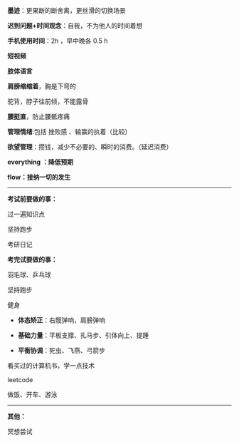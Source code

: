 **墨迹**：更果断的断舍离，更丝滑的切换场景

**迟到问题+时间观念**：自我，不为他人的时间着想



**手机使用时间**：2h ，早中晚各 0.5 h

**短视频**



**肢体语言**

**肩膀缩缩着**，胸是下弯的

驼背，脖子往前倾，不能露骨

**腰挺直**，防止腰骶疼痛





**管理情绪**:包括 挫败感 、输赢的执着（比较）

**欲望管理**：攒钱，减少不必要的、瞬时的消费。（延迟消费）



**everything ：降低预期**

**flow：接纳一切的发生**





---

**考试前要做的事：**

过一遍知识点

坚持跑步

考研日记





**考完试要做的事：**



羽毛球、乒乓球

坚持跑步

健身

- **体态矫正**：右髋弹响，肩膀弹响

- **基础力量**：平板支撑、扎马步、引体向上、提踵

- **平衡协调**：死虫、飞燕、弓箭步



看买过的计算机书，学一点技术

leetcode



做饭、开车、游泳



---

**其他：**

冥想尝试

